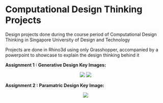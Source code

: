 # Computational Design Thinking Projects

Design projects done during the course period of Computational Design Thinking in Singapore University of Design and Technology

Projects are done in Rhino3d using only Grasshopper, accompanied by a powerpoint to showcase to explain the design thinking behind it

**Assignment 1 : Generative Design Key Images:**

<p align="center">
  <img src="https://i.imgur.com/SX8juR2.jpg">
  <img src="https://i.imgur.com/zJU4rbm.jpg">
</p>

**Assignment 2 : Paramatric Design Key Image:**
  
<p align="center">
  <img src="https://i.imgur.com/yeuYkrt.jpg">
</p>
